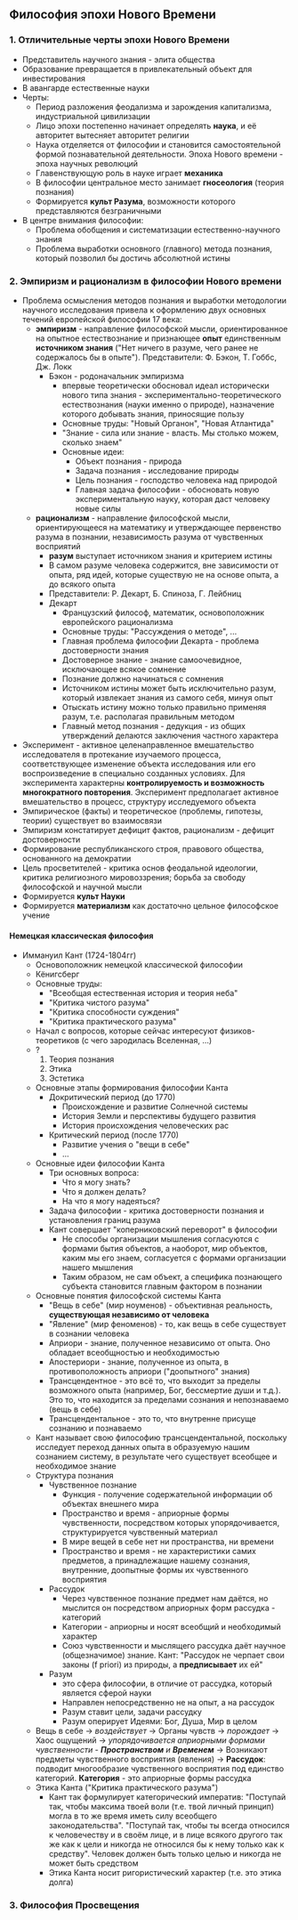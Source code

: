 ## Философия эпохи Нового Времени
### 1. Отличительные черты эпохи Нового Времени
- Представитель научного знания - элита общества
- Образование превращается в привлекательный объект для инвестирования
- В авангарде естественные науки
- Черты:
	- Период разложения феодализма и зарождения капитализма, индустриальной цивилизации
	- Лицо эпохи постепенно начинает определять **наука**, и её авторитет вытесняет авторитет религии
	- Наука отделяется от философии и становится самостоятельной формой познавательной деятельности. Эпоха Нового времени - эпоха научных революций
	- Главенствующую роль в науке играет **механика**
	- В философии центральное место занимает **гносеология** (теория познания)
	- Формируется **культ Разума**, возможности которого представляются безграничными
- В центре внимания философии:
	- Проблема обобщения и систематизации естественно-научного знания
	- Проблема выработки основного (главного) метода познания, который позволил бы достичь абсолютной истины
### 2. Эмпиризм и рационализм в философии Нового времени
- Проблема осмысления методов познания и выработки методологии научного исследования привела к оформлению двух основных течений европейской философии 17 века:
	- **эмпиризм** - направление философской мысли, ориентированное на опытное естествознание и признающее **опыт** единственным **источником знания** ("Нет ничего в разуме, чего ранее не содержалось бы в опыте"). Представители: Ф. Бэкон, Т. Гоббс, Дж. Локк
		- Бэкон - родоначальник эмпиризма
			- впервые теоретически обосновал идеал исторически нового типа знания - экспериментально-теоретического естествознания (науки именно о природе), назначение которого добывать знания, приносящие пользу
			- Основные труды: "Новый Органон", "Новая Атлантида"
			- "Знание  - сила или знание - власть. Мы столько можем, сколько знаем"
			- Основные идеи:
				- Объект познания - природа
				- Задача познания - исследование природы
				- Цель познания - господство человека над природой
				- Главная задача философии - обосновать новую экспериментальную науку, которая даст человеку новые силы
	- **рационализм** - направление философской мысли, ориентирующееся на математику и утверждающее первенство разума в познании, независимость разума от чувственных восприятий
		- **разум** выступает источником знания и критерием истины
		- В самом разуме человека содержится, вне зависимости от опыта, ряд идей, которые существую не на основе опыта, а до всякого опыта
		- Представители: Р. Декарт, Б. Спиноза, Г. Лейбниц
		- Декарт
			- Французский философ, математик, основоположник европейского рационализма
			- Основные труды: "Рассуждения о методе", ...
			- Главная проблема философии Декарта - проблема достоверности знания
			- Достоверное знание - знание самоочевидное, исключающее всякое сомнение
			- Познание должно начинаться с сомнения
			- Источником истины может быть исключительно разум, который извлекает знания из самого себя, минуя опыт
			- Отыскать истину можно только правильно применяя разум, т.е. располагая правильным методом
			- Главный метод познания - дедукция - из общих утверждений делаются заключения частного характера
- Эксперимент - активное целенаправленное вмешательство исследователя в протекание изучаемого процесса, соответствующее изменение объекта исследования или его воспроизведение в специально созданных условиях. Для эксперимента характерны **контролируемость и возможность многократного повторения**. Эксперимент предполагает активное вмешательство в процесс, структуру исследуемого объекта
- Эмпирическое (факты) и теоретическое (проблемы, гипотезы, теории) существует во взаимосвязи
- Эмпиризм констатирует дефицит фактов, рационализм - дефицит достоверности
- Формирование республиканского строя, правового общества, основанного на демократии
- Цель просветителей - критика основ феодальной идеологии, критика религиозного мировоззрения; борьба за свободу философской и научной мысли
- Формируется **культ Науки**
- Формируется **материализм** как достаточно цельное философское учение
#### Немецкая классическая философия
- Иммануил Кант (1724-1804гг)
	- Основоположник немецкой классической философии
	- Кёнигсберг
	- Основные труды:
		- "Всеобщая естественная история и теория неба"
		- "Критика чистого разума"
		- "Критика способности суждения"
		- "Критика практического разума"
	- Начал с вопросов, которые сейчас интересуют физиков-теоретиков (с чего зародилась Вселенная, ...)
	- ?
		1. Теория познания
		2. Этика
		3. Эстетика
	- Основные этапы формирования философии Канта
		- Докритический период (до 1770)
			- Происхождение и развитие Солнечной системы
			- История Земли и перспективы будущего развития
			- История происхождения человеческих рас
		- Критический период (после 1770)
			- Развитие учения о "вещи в себе"
			- ...
	- Основные идеи философии Канта
		- Три основных вопроса:
			- Что я могу знать?
			- Что я должен делать?
			- На что я могу надеяться?
		- Задача философии - критика достоверности познания и установления границ разума
		- Кант совершает "коперниковский переворот" в философии
			- Не способы организации мышления согласуются  с формами бытия объектов, а наоборот, мир объектов, каким мы его знаем, согласуется с формами организации нашего мышления
			- Таким образом, не сам объект, а специфика познающего субъекта становится главным фактором в познании
	- Основные понятия философской системы Канта
		- "Вещь в себе" (мир ноуменов) - объективная реальность, **существующая независимо от человека**
		- "Явление" (мир феноменов) - то, как вещь в себе существует в сознании человека
		- Априори - знание, полученное независимо от опыта. Оно обладает всеобщностью и необходимостью
		- Апостериори - знание, полученное из опыта, в противоположность априори ("доопытного" знания)
		- Трансцендентное - это всё то, что выходит за пределы возможного опыта (например, Бог, бессмертие души и т.д.). Это то, что находится за пределами сознания и непознаваемо (вещь в себе)
		- Трансцендентальное - это то, что внутренне присуще сознанию и познаваемо
	- Кант называет свою философию трансцендентальной, поскольку исследует переход данных опыта в образуемую нашим сознанием систему, в результате чего существует всеобщее и необходимое знание
	- Структура познания
		- Чувственное познание
			- Функция - получение содержательной информации об объектах внешнего мира
			- Пространство и время - априорные формы чувственности, посредством которых упорядочивается, структурируется чувственный материал
			- В мире вещей в себе нет ни пространства, ни времени
			- Пространство и время - не характеристики самих предметов, а принадлежащие нашему сознания, внутренние, доопытные формы их чувственного восприятия
		- Рассудок
			- Через чувственное познание предмет нам даётся, но мыслится он посредством априорных форм рассудка - категорий
			- Категории  - априорны и носят всеобщий и необходимый характер
			- Союз чувственности и мыслящего рассудка даёт научное (общезначимое) знание. Кант: "Рассудок не черпает свои законы (f priori) из природы, а **предписывает** их ей"
		- Разум
			- это сфера философии, в отличие от рассудка, который является сферой науки
			- Направлен непосредственно не на опыт, а на рассудок
			- Разум ставит цели, задачи рассудку
			- Разум оперирует Идеями: Бог, Душа, Мир в целом
	- Вещь в себе -> *воздействует* -> Органы чувств -> *порождает* -> Хаос ощущений -> *упорядочивается априорными формами чувственности - **Пространством** и **Временем*** -> Возникают предметы чувственного восприятия (явления) -> **Рассудок**: подводит многообразие чувственного восприятия под единство категорий. **Категория** - это априорные формы рассудка
	- Этика Канта ("Критика практического разума")
		- Кант так формулирует категорический императив: "Поступай так, чтобы максима твоей воли (т.е. твой личный принцип) могла в то же время иметь силу всеобщего законодательства". "Поступай так, чтобы ты всегда относился к человечеству и в своём лице, и в лице всякого другого так же как к цели и никогда не относился бы к нему только как к средству". Человек должен быть только целью и никогда не может быть средством
		- Этика Канта носит ригористический характер (т.е. это этика долга)
### 3. Философия Просвещения
